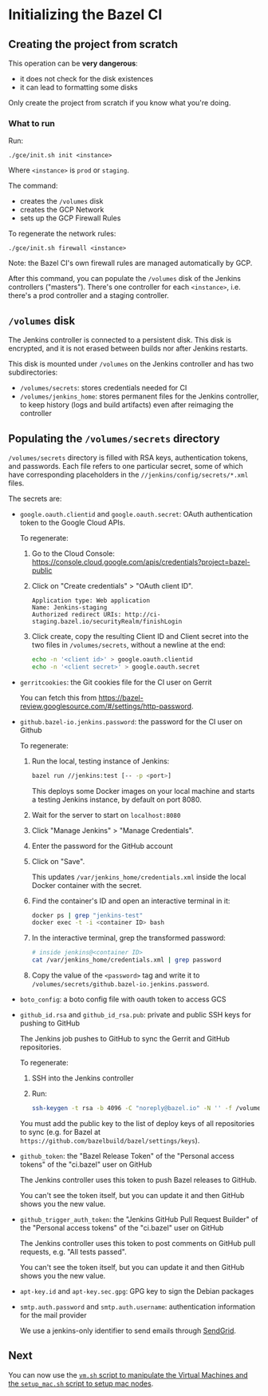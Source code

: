 # Initializing the Bazel CI

## Creating the project from scratch

This operation can be __very dangerous__:

*   it does not check for the disk existences
*   it can lead to formatting some disks

Only create the project from scratch if you know what you're doing.

### What to run

Run:

```
./gce/init.sh init <instance>
```

Where `<instance>` is `prod` or `staging`.

The command:

*   creates the `/volumes` disk
*   creates the GCP Network
*   sets up the GCP Firewall Rules

To regenerate the network rules:

```
./gce/init.sh firewall <instance>
```

Note: the Bazel CI's own firewall rules are managed automatically by GCP.

After this command, you can populate the `/volumes` disk of the Jenkins
controllers ("masters"). There's one controller for each `<instance>`, i.e.
there's a prod controller and a staging controller.

## `/volumes` disk

The Jenkins controller is connected to a persistent disk. This disk is
encrypted, and it is not erased between builds nor after Jenkins restarts.

This disk is mounted under `/volumes` on the Jenkins controller and has two
subdirectories:

*   `/volumes/secrets`: stores credentials needed for CI
*   `/volumes/jenkins_home`: stores permanent files for the Jenkins controller,
    to keep history (logs and build artifacts) even after reimaging the
    controller

## Populating the `/volumes/secrets` directory

`/volumes/secrets` directory is filled with RSA keys, authentication tokens, and
passwords. Each file refers to one particular secret, some of which have
corresponding placeholders in the `//jenkins/config/secrets/*.xml` files.

The secrets are:

*   `google.oauth.clientid` and `google.oauth.secret`: OAuth authentication
    token to the Google Cloud APIs.

    To regenerate:

    1.  Go to the Cloud Console:
        https://console.cloud.google.com/apis/credentials?project=bazel-public

    2.  Click on "Create credentials" > "OAuth client ID".

        ```text
        Application type: Web application
        Name: Jenkins-staging
        Authorized redirect URIs: http://ci-staging.bazel.io/securityRealm/finishLogin
        ```

    3.  Click create, copy the resulting Client ID and Client secret into the
        two files in `/volumes/secrets`, without a newline at the end:

        ```sh
        echo -n '<client id>' > google.oauth.clientid
        echo -n '<client secret>' > google.oauth.secret
        ```

*   `gerritcookies`: the Git cookies file for the CI user on Gerrit

    You can fetch this from
    https://bazel-review.googlesource.com/#/settings/http-password.

*   `github.bazel-io.jenkins.password`: the password for the CI user on Github

    To regenerate:

    1.  Run the local, testing instance of Jenkins:

        ```sh
        bazel run //jenkins:test [-- -p <port>]
        ```

        This deploys some Docker images on your local machine and starts a
        testing Jenkins instance, by default on port 8080.

    2.  Wait for the server to start on `localhost:8080`
    3.  Click "Manage Jenkins" > "Manage Credentials".
    4.  Enter the password for the GitHub account
    5.  Click on "Save".

        This updates `/var/jenkins_home/credentials.xml` inside
        the local Docker container with the secret.

    6.  Find the container's ID and open an interactive terminal in it:

        ```sh
        docker ps | grep "jenkins-test"
        docker exec -t -i <container ID> bash
        ```

    7.  In the interactive terminal, grep the transformed password:

        ```sh
        # inside jenkins@<container ID>
        cat /var/jenkins_home/credentials.xml | grep password
        ```

    8.  Copy the value of the `<password>` tag and write it to
        `/volumes/secrets/github.bazel-io.jenkins.password`.

*   `boto_config`: a boto config file with oauth token to access GCS

*   `github_id.rsa` and `github_id_rsa.pub`: private and public SSH keys for
    pushing to GitHub

    The Jenkins job pushes to GitHub to sync the Gerrit and GitHub
    repositories.

    To regenerate:

    1.  SSH into the Jenkins controller
    2.  Run:

        ```sh
        ssh-keygen -t rsa -b 4096 -C "noreply@bazel.io" -N '' -f /volumes/secrets/github_id_rsa
        ```

    You must add the public key to the list of deploy keys of all repositories
    to sync (e.g. for Bazel at `https://github.com/bazelbuild/bazel/settings/keys`).

*   `github_token`: the "Bazel Release Token" of the "Personal access tokens"
    of the "ci.bazel" user on GitHub

    The Jenkins controller uses this token to push Bazel releases to GitHub.

    You can't see the token itself, but you can update it and then GitHub
    shows you the new value.

*   `github_trigger_auth_token`: the "Jenkins GitHub Pull Request Builder" of
    the "Personal access tokens" of the "ci.bazel" user on GitHub

    The Jenkins controller uses this token to post comments on GitHub pull
    requests, e.g. "All tests passed".

    You can't see the token itself, but you can update it and then GitHub
    shows you the new value.

*   `apt-key.id` and `apt-key.sec.gpg`: GPG key to sign the Debian packages

*   `smtp.auth.password` and `smtp.auth.username`: authentication information
    for the mail provider

    We use a jenkins-only identifier to send emails through
    [SendGrid](https://sendgrid.com).

## Next

You can now use the [`vm.sh` script to manipulate the Virtual Machines and
the `setup_mac.sh` script to setup mac nodes](machines.md).
